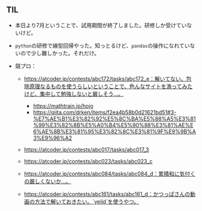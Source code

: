 ## TIL

* 本日より7月ということで、試用期間が終了しました。研修しか受けていないけど。

* `python`の研修で線型回帰やった。知っとるけど、`pandas`の操作になれていないので少し難しかった。それだけ。

* 競プロ：

  * https://atcoder.jp/contests/abc172/tasks/abc172_e：解いてない。包除原理なるものを使うらしいということで、色んなサイトを漁ってみたけど、集中して勉強しないと厳しそう...。

    * https://mathtrain.jp/hojo
    * https://qiita.com/drken/items/f2ea4b58b0d21621bd51#3-%E7%AE%B1%E3%82%92%E5%8C%BA%E5%88%A5%E3%81%99%E3%82%8B%E5%A0%B4%E5%90%88%E3%81%AE%E6%AE%8B%E3%81%95%E3%82%8C%E3%81%9F%E9%9B%A3%E9%96%A2

  * https://atcoder.jp/contests/abc017/tasks/abc017_3
  * https://atcoder.jp/contests/abc023/tasks/abc023_c
  * https://atcoder.jp/contests/abc084/tasks/abc084_d：累積和に気付くの厳しくないか...。
  * https://atcoder.jp/contests/abc161/tasks/abc161_d：かつっぱさんの動画の方法で解いておきたい。`yeild`を使うやつ。

